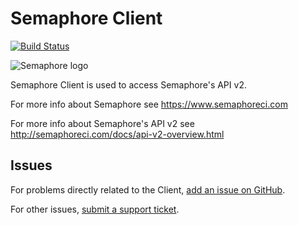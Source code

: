 # Semaphore Client

[![Build Status](https://semaphoreci.com/api/v1/projects/a07c1244-d53a-462d-9c3b-0794881935df/1452738/badge.svg)](https://semaphoreci.com/renderedtext/semaphore-client)

![Semaphore logo](https://d1dkupr86d302v.cloudfront.net/assets/application_bootstrap/layout/semaphore-logo-a6d954e176b6975b511f314a0cc808dc94a8030210077e3a6e904fbe69dc5354.svg)

Semaphore Client is used to access Semaphore's API v2.

For more info about Semaphore see <https://www.semaphoreci.com>

For more info about Semaphore's API v2 see
<http://semaphoreci.com/docs/api-v2-overview.html>

## Issues

For problems directly related to the Client, [add an issue on GitHub](https://github.com/renderedtext/semaphore-client/issues/new).

For other issues, [submit a support ticket](https://semaphoreci.com/support).
